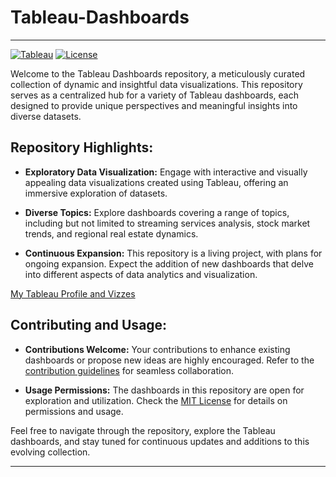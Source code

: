 # Tableau-Dashboards
---

[![Tableau](https://img.shields.io/badge/Tableau-Dashboards-blue)](https://public.tableau.com/app/profile/viraj.bhutada/vizzes)
[![License](https://img.shields.io/badge/License-MIT-green)](LICENSE/https://github.com/virajbhutada/Tableau_Dashboards/blob/main/LICENSE)

Welcome to the Tableau Dashboards repository, a meticulously curated collection of dynamic and insightful data visualizations. This repository serves as a centralized hub for a variety of Tableau dashboards, each designed to provide unique perspectives and meaningful insights into diverse datasets.

## Repository Highlights:

- **Exploratory Data Visualization:** Engage with interactive and visually appealing data visualizations created using Tableau, offering an immersive exploration of datasets.

- **Diverse Topics:** Explore dashboards covering a range of topics, including but not limited to streaming services analysis, stock market trends, and regional real estate dynamics.

- **Continuous Expansion:** This repository is a living project, with plans for ongoing expansion. Expect the addition of new dashboards that delve into different aspects of data analytics and visualization.

[My Tableau Profile and Vizzes](https://public.tableau.com/app/profile/viraj.bhutada/vizzes)

## Contributing and Usage:

- **Contributions Welcome:** Your contributions to enhance existing dashboards or propose new ideas are highly encouraged. Refer to the [contribution guidelines](CONTRIBUTING.md) for seamless collaboration.

- **Usage Permissions:** The dashboards in this repository are open for exploration and utilization. Check the [MIT License](https://github.com/virajbhutada/Tableau_Dashboards/blob/main/LICENSE) for details on permissions and usage.

Feel free to navigate through the repository, explore the Tableau dashboards, and stay tuned for continuous updates and additions to this evolving collection.

---

